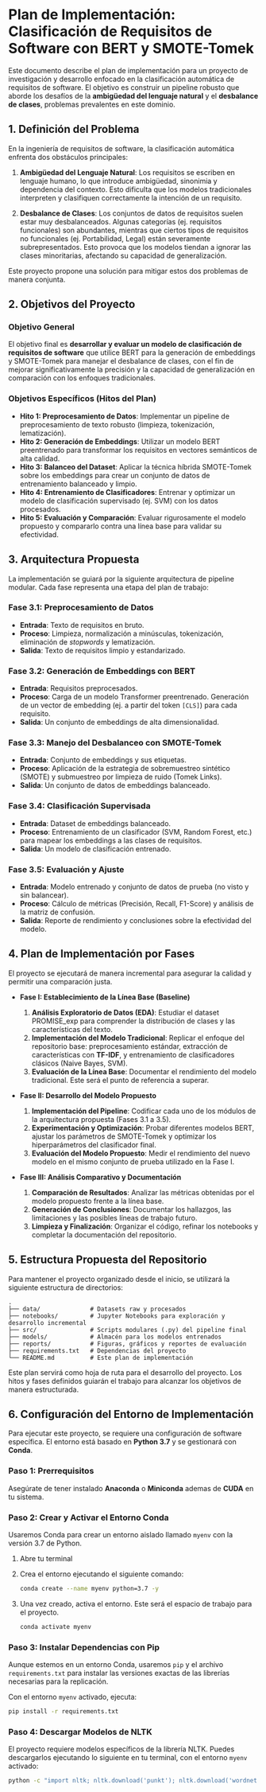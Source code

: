 # Plan de Implementación: Clasificación de Requisitos de Software con BERT y SMOTE-Tomek

Este documento describe el plan de implementación para un proyecto de investigación y desarrollo enfocado en la clasificación automática de requisitos de software. El objetivo es construir un pipeline robusto que aborde los desafíos de la **ambigüedad del lenguaje natural** y el **desbalance de clases**, problemas prevalentes en este dominio.

## 1. Definición del Problema

En la ingeniería de requisitos de software, la clasificación automática enfrenta dos obstáculos principales:

1. **Ambigüedad del Lenguaje Natural**: Los requisitos se escriben en lenguaje humano, lo que introduce ambigüedad, sinonimia y dependencia del contexto. Esto dificulta que los modelos tradicionales interpreten y clasifiquen correctamente la intención de un requisito.

2. **Desbalance de Clases**: Los conjuntos de datos de requisitos suelen estar muy desbalanceados. Algunas categorías (ej. requisitos funcionales) son abundantes, mientras que ciertos tipos de requisitos no funcionales (ej. Portabilidad, Legal) están severamente subrepresentados. Esto provoca que los modelos tiendan a ignorar las clases minoritarias, afectando su capacidad de generalización.

Este proyecto propone una solución para mitigar estos dos problemas de manera conjunta.

## 2. Objetivos del Proyecto

### Objetivo General

El objetivo final es **desarrollar y evaluar un modelo de clasificación de requisitos de software** que utilice BERT para la generación de embeddings y SMOTE-Tomek para manejar el desbalance de clases, con el fin de mejorar significativamente la precisión y la capacidad de generalización en comparación con los enfoques tradicionales.

### Objetivos Específicos (Hitos del Plan)

- **Hito 1: Preprocesamiento de Datos**: Implementar un pipeline de preprocesamiento de texto robusto (limpieza, tokenización, lematización).
- **Hito 2: Generación de Embeddings**: Utilizar un modelo BERT preentrenado para transformar los requisitos en vectores semánticos de alta calidad.
- **Hito 3: Balanceo del Dataset**: Aplicar la técnica híbrida SMOTE-Tomek sobre los embeddings para crear un conjunto de datos de entrenamiento balanceado y limpio.
- **Hito 4: Entrenamiento de Clasificadores**: Entrenar y optimizar un modelo de clasificación supervisado (ej. SVM) con los datos procesados.
- **Hito 5: Evaluación y Comparación**: Evaluar rigurosamente el modelo propuesto y compararlo contra una línea base para validar su efectividad.

## 3. Arquitectura Propuesta

La implementación se guiará por la siguiente arquitectura de pipeline modular. Cada fase representa una etapa del plan de trabajo:

### Fase 3.1: Preprocesamiento de Datos

- **Entrada**: Texto de requisitos en bruto.
- **Proceso**: Limpieza, normalización a minúsculas, tokenización, eliminación de *stopwords* y lematización.
- **Salida**: Texto de requisitos limpio y estandarizado.

### Fase 3.2: Generación de Embeddings con BERT

- **Entrada**: Requisitos preprocesados.
- **Proceso**: Carga de un modelo Transformer preentrenado. Generación de un vector de embedding (ej. a partir del token `[CLS]`) para cada requisito.
- **Salida**: Un conjunto de embeddings de alta dimensionalidad.

### Fase 3.3: Manejo del Desbalanceo con SMOTE-Tomek

- **Entrada**: Conjunto de embeddings y sus etiquetas.
- **Proceso**: Aplicación de la estrategia de sobremuestreo sintético (SMOTE) y submuestreo por limpieza de ruido (Tomek Links).
- **Salida**: Un conjunto de datos de embeddings balanceado.

### Fase 3.4: Clasificación Supervisada

- **Entrada**: Dataset de embeddings balanceado.
- **Proceso**: Entrenamiento de un clasificador (SVM, Random Forest, etc.) para mapear los embeddings a las clases de requisitos.
- **Salida**: Un modelo de clasificación entrenado.

### Fase 3.5: Evaluación y Ajuste

- **Entrada**: Modelo entrenado y conjunto de datos de prueba (no visto y sin balancear).
- **Proceso**: Cálculo de métricas (Precisión, Recall, F1-Score) y análisis de la matriz de confusión.
- **Salida**: Reporte de rendimiento y conclusiones sobre la efectividad del modelo.

## 4. Plan de Implementación por Fases

El proyecto se ejecutará de manera incremental para asegurar la calidad y permitir una comparación justa.

- **Fase I: Establecimiento de la Línea Base (Baseline)**
    1. **Análisis Exploratorio de Datos (EDA)**: Estudiar el dataset PROMISE_exp para comprender la distribución de clases y las características del texto.
    2. **Implementación del Modelo Tradicional**: Replicar el enfoque del repositorio base: preprocesamiento estándar, extracción de características con **TF-IDF**, y entrenamiento de clasificadores clásicos (Naive Bayes, SVM).
    3. **Evaluación de la Línea Base**: Documentar el rendimiento del modelo tradicional. Este será el punto de referencia a superar.

- **Fase II: Desarrollo del Modelo Propuesto**
    1. **Implementación del Pipeline**: Codificar cada uno de los módulos de la arquitectura propuesta (Fases 3.1 a 3.5).
    2. **Experimentación y Optimización**: Probar diferentes modelos BERT, ajustar los parámetros de SMOTE-Tomek y optimizar los hiperparámetros del clasificador final.
    3. **Evaluación del Modelo Propuesto**: Medir el rendimiento del nuevo modelo en el mismo conjunto de prueba utilizado en la Fase I.

- **Fase III: Análisis Comparativo y Documentación**
    1. **Comparación de Resultados**: Analizar las métricas obtenidas por el modelo propuesto frente a la línea base.
    2. **Generación de Conclusiones**: Documentar los hallazgos, las limitaciones y las posibles líneas de trabajo futuro.
    3. **Limpieza y Finalización**: Organizar el código, refinar los notebooks y completar la documentación del repositorio.

## 5. Estructura Propuesta del Repositorio

Para mantener el proyecto organizado desde el inicio, se utilizará la siguiente estructura de directorios:

```
.
├── data/              # Datasets raw y procesados
├── notebooks/         # Jupyter Notebooks para exploración y desarrollo incremental
├── src/               # Scripts modulares (.py) del pipeline final
├── models/            # Almacén para los modelos entrenados
├── reports/           # Figuras, gráficos y reportes de evaluación
├── requirements.txt   # Dependencias del proyecto
└── README.md          # Este plan de implementación
```

Este plan servirá como hoja de ruta para el desarrollo del proyecto. Los hitos y fases definidos guiarán el trabajo para alcanzar los objetivos de manera estructurada.

## 6. Configuración del Entorno de Implementación

Para ejecutar este proyecto, se requiere una configuración de software específica. El entorno está basado en **Python 3.7** y se gestionará con **Conda**.

### Paso 1: Prerrequisitos

Asegúrate de tener instalado **Anaconda** o **Miniconda** ademas de **CUDA** en tu sistema.

### Paso 2: Crear y Activar el Entorno Conda

Usaremos Conda para crear un entorno aislado llamado `myenv` con la versión 3.7 de Python.

1. Abre tu terminal
2. Crea el entorno ejecutando el siguiente comando:

    ```bash
    conda create --name myenv python=3.7 -y
    ```

3. Una vez creado, activa el entorno. Este será el espacio de trabajo para el proyecto.

    ```bash
    conda activate myenv
    ```

### Paso 3: Instalar Dependencias con Pip

Aunque estemos en un entorno Conda, usaremos `pip` y el archivo `requirements.txt` para instalar las versiones exactas de las librerías necesarias para la replicación.

Con el entorno `myenv` activado, ejecuta:

```bash
pip install -r requirements.txt
```

### Paso 4: Descargar Modelos de NLTK

El proyecto requiere modelos específicos de la librería NLTK. Puedes descargarlos ejecutando lo siguiente en tu terminal, con el entorno `myenv` activado:

```bash
python -c "import nltk; nltk.download('punkt'); nltk.download('wordnet'); nltk.download('stopwords'); nltk.download('averaged_perceptron_tagger')"
```
